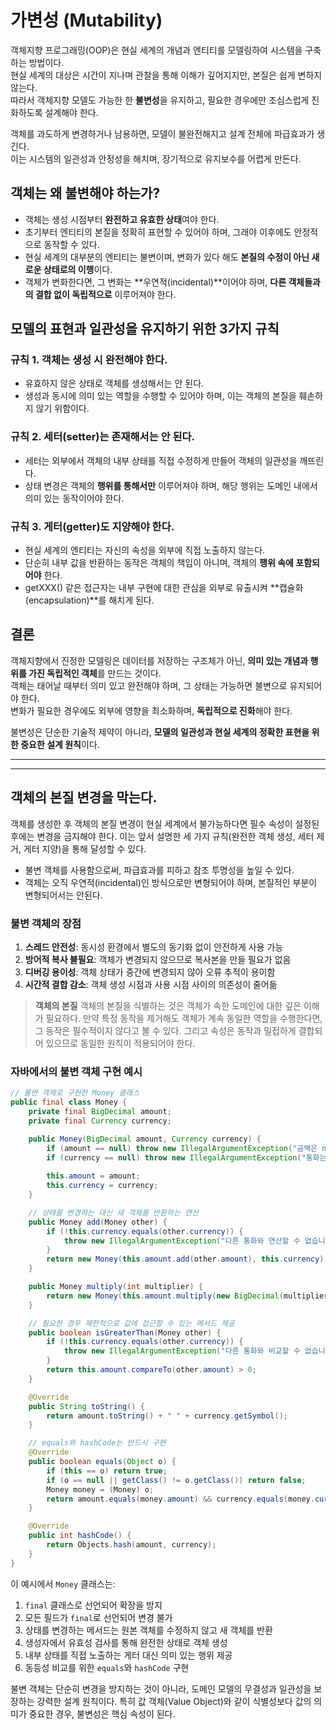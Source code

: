 # 가변성 (Mutability)  

객체지향 프로그래밍(OOP)은 현실 세계의 개념과 엔티티를 모델링하여 시스템을 구축하는 방법이다.  
현실 세계의 대상은 시간이 지나며 관찰을 통해 이해가 깊어지지만, 본질은 쉽게 변하지 않는다.  
따라서 객체지향 모델도 가능한 한 **불변성**을 유지하고, 필요한 경우에만 조심스럽게 진화하도록 설계해야 한다.  

객체를 과도하게 변경하거나 남용하면, 모델이 불완전해지고 설계 전체에 파급효과가 생긴다.  
이는 시스템의 일관성과 안정성을 해치며, 장기적으로 유지보수를 어렵게 만든다.  


## 객체는 왜 불변해야 하는가?  

- 객체는 생성 시점부터 **완전하고 유효한 상태**여야 한다.  
- 초기부터 엔티티의 본질을 정확히 표현할 수 있어야 하며, 그래야 이후에도 안정적으로 동작할 수 있다.  
- 현실 세계의 대부분의 엔티티는 불변이며, 변화가 있다 해도 **본질의 수정이 아닌 새로운 상태로의 이행**이다.  
- 객체가 변화한다면, 그 변화는 **우연적(incidental)**이어야 하며, **다른 객체들과의 결합 없이 독립적으로** 이루어져야 한다.  

## 모델의 표현과 일관성을 유지하기 위한 3가지 규칙  

### 규칙 1. 객체는 생성 시 완전해야 한다.  
- 유효하지 않은 상태로 객체를 생성해서는 안 된다.  
- 생성과 동시에 의미 있는 역할을 수행할 수 있어야 하며, 이는 객체의 본질을 훼손하지 않기 위함이다.  

### 규칙 2. 세터(setter)는 존재해서는 안 된다.  
- 세터는 외부에서 객체의 내부 상태를 직접 수정하게 만들어 객체의 일관성을 깨뜨린다.  
- 상태 변경은 객체의 **행위를 통해서만** 이루어져야 하며, 해당 행위는 도메인 내에서 의미 있는 동작이어야 한다.  

### 규칙 3. 게터(getter)도 지양해야 한다.  
- 현실 세계의 엔티티는 자신의 속성을 외부에 직접 노출하지 않는다.  
- 단순히 내부 값을 반환하는 동작은 객체의 책임이 아니며, 객체의 **행위 속에 포함되어야** 한다.  
- getXXX() 같은 접근자는 내부 구현에 대한 관심을 외부로 유출시켜 **캡슐화(encapsulation)**를 해치게 된다.  

## 결론  

객체지향에서 진정한 모델링은 데이터를 저장하는 구조체가 아닌, **의미 있는 개념과 행위를 가진 독립적인 객체**를 만드는 것이다.  
객체는 태어날 때부터 의미 있고 완전해야 하며, 그 상태는 가능하면 불변으로 유지되어야 한다.  
변화가 필요한 경우에도 외부에 영향을 최소화하며, **독립적으로 진화**해야 한다.  

불변성은 단순한 기술적 제약이 아니라, **모델의 일관성과 현실 세계의 정확한 표현을 위한 중요한 설계 원칙**이다.  


---
---

## 객체의 본질 변경을 막는다.

객체를 생성한 후 객체의 본질 변경이 현실 세계에서 불가능하다면 필수 속성이 설정된 후에는 변경을 금지해야 한다. 이는 앞서 설명한 세 가지 규칙(완전한 객체 생성, 세터 제거, 게터 지양)을 통해 달성할 수 있다.

- 불변 객체를 사용함으로써, 파급효과를 피하고 참조 투명성을 높일 수 있다.
- 객체는 오직 우연적(incidental)인 방식으로만 변형되어야 하며, 본질적인 부분이 변형되어서는 안된다.

### 불변 객체의 장점

1. **스레드 안전성**: 동시성 환경에서 별도의 동기화 없이 안전하게 사용 가능
2. **방어적 복사 불필요**: 객체가 변경되지 않으므로 복사본을 만들 필요가 없음
3. **디버깅 용이성**: 객체 상태가 중간에 변경되지 않아 오류 추적이 용이함
4. **시간적 결합 감소**: 객체 생성 시점과 사용 시점 사이의 의존성이 줄어듦

> **객체의 본질**
> 객체의 본질을 식별하는 것은 객체가 속한 도메인에 대한 깊은 이해가 필요하다. 만약 특정 동작을 제거해도 객체가 계속 동일한 역할을 수행한다면, 그 동작은 필수적이지 않다고 볼 수 있다.
> 그리고 속성은 동작과 밀접하게 결합되어 있으므로 동일한 원칙이 적용되어야 한다.

### 자바에서의 불변 객체 구현 예시

```java
// 불변 객체로 구현한 Money 클래스
public final class Money {
    private final BigDecimal amount;
    private final Currency currency;

    public Money(BigDecimal amount, Currency currency) {
        if (amount == null) throw new IllegalArgumentException("금액은 null이 될 수 없습니다");
        if (currency == null) throw new IllegalArgumentException("통화는 null이 될 수 없습니다");
        
        this.amount = amount;
        this.currency = currency;
    }

    // 상태를 변경하는 대신 새 객체를 반환하는 연산
    public Money add(Money other) {
        if (!this.currency.equals(other.currency)) {
            throw new IllegalArgumentException("다른 통화와 연산할 수 없습니다");
        }
        return new Money(this.amount.add(other.amount), this.currency);
    }

    public Money multiply(int multiplier) {
        return new Money(this.amount.multiply(new BigDecimal(multiplier)), this.currency);
    }

    // 필요한 경우 제한적으로 값에 접근할 수 있는 메서드 제공
    public boolean isGreaterThan(Money other) {
        if (!this.currency.equals(other.currency)) {
            throw new IllegalArgumentException("다른 통화와 비교할 수 없습니다");
        }
        return this.amount.compareTo(other.amount) > 0;
    }

    @Override
    public String toString() {
        return amount.toString() + " " + currency.getSymbol();
    }

    // equals와 hashCode는 반드시 구현
    @Override
    public boolean equals(Object o) {
        if (this == o) return true;
        if (o == null || getClass() != o.getClass()) return false;
        Money money = (Money) o;
        return amount.equals(money.amount) && currency.equals(money.currency);
    }

    @Override
    public int hashCode() {
        return Objects.hash(amount, currency);
    }
}
```

이 예시에서 `Money` 클래스는:

1. `final` 클래스로 선언되어 확장을 방지
2. 모든 필드가 `final`로 선언되어 변경 불가
3. 상태를 변경하는 메서드는 원본 객체를 수정하지 않고 새 객체를 반환
4. 생성자에서 유효성 검사를 통해 완전한 상태로 객체 생성
5. 내부 상태를 직접 노출하는 게터 대신 의미 있는 행위 제공
6. 동등성 비교를 위한 `equals`와 `hashCode` 구현

불변 객체는 단순히 변경을 방지하는 것이 아니라, 도메인 모델의 무결성과 일관성을 보장하는 강력한 설계 원칙이다. 특히 값 객체(Value Object)와 같이 식별성보다 값의 의미가 중요한 경우, 불변성은 핵심 속성이 된다.
